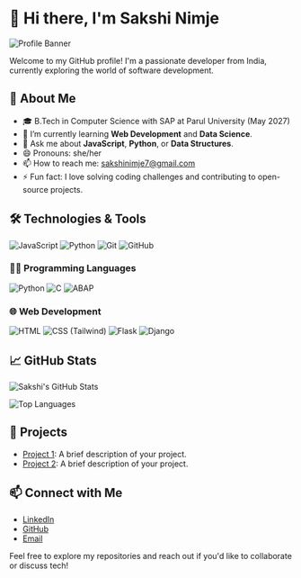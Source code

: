  # 👋 Hi there, I'm Sakshi Nimje

![Profile Banner](https://your-banner-image-url.com)

Welcome to my GitHub profile! I'm a passionate developer from India, currently exploring the world of software development.

## 🔭 About Me
- 🎓 B.Tech in Computer Science with SAP at Parul University (May 2027)
- 🌱 I’m currently learning **Web Development** and **Data Science**.
- 💬 Ask me about **JavaScript**, **Python**, or **Data Structures**.
- 😄 Pronouns: she/her
- 📫 How to reach me: [sakshinimje7@gmail.com](mailto:sakshinimje7@gmail.com)
- ⚡ Fun fact: I love solving coding challenges and contributing to open-source projects.

## 🛠️ Technologies & Tools
![JavaScript](https://img.shields.io/badge/JavaScript-323330?style=flat-square&logo=javascript&logoColor=F7DF1E)
![Python](https://img.shields.io/badge/Python-3776AB?style=flat-square&logo=python&logoColor=white)
![Git](https://img.shields.io/badge/Git-F05032?style=flat&logo=git&logoColor=white)
![GitHub](https://img.shields.io/badge/GitHub-181717?style=flat&logo=github)

### 👨‍💻 Programming Languages
![Python](https://img.shields.io/badge/Python-3776AB?style=flat&logo=python&logoColor=white)
![C](https://img.shields.io/badge/C-00599C?style=flat&logo=c&logoColor=white)
![ABAP](https://img.shields.io/badge/ABAP-002856?style=flat&logo=sap&logoColor=white)

### 🌐 Web Development
![HTML](https://img.shields.io/badge/HTML5-E34F26?style=flat&logo=html5&logoColor=white)
![CSS (Tailwind)](https://img.shields.io/badge/Tailwind_CSS-38B2AC?style=flat&logo=tailwind-css&logoColor=white)
![Flask](https://img.shields.io/badge/Flask-black?style=flat&logo=flask)
![Django](https://img.shields.io/badge/Django-092E20?style=flat&logo=django)

## 📈 GitHub Stats

![Sakshi's GitHub Stats](https://github-readme-stats.vercel.app/api?username=sakshicnimje7&show_icons=true&hide_title=true&count_private=true&hide=prs&theme=radical)

![Top Languages](https://github-readme-stats.vercel.app/api/top-langs/?username=sakshicnimje7&layout=compact&theme=radical)

## 📌 Projects

- [Project 1](https://github.com/sakshicnimje7/project1): A brief description of your project.
- [Project 2](https://github.com/sakshicnimje7/project2): A brief description of your project.

## 📫 Connect with Me

- [LinkedIn](https://www.linkedin.com/in/sakshi-nimje)
- [GitHub](https://github.com/sakshinimje7)
- [Email](mailto:sakshinimje7@gmail.com)

  
Feel free to explore my repositories and reach out if you'd like to collaborate or discuss tech!

